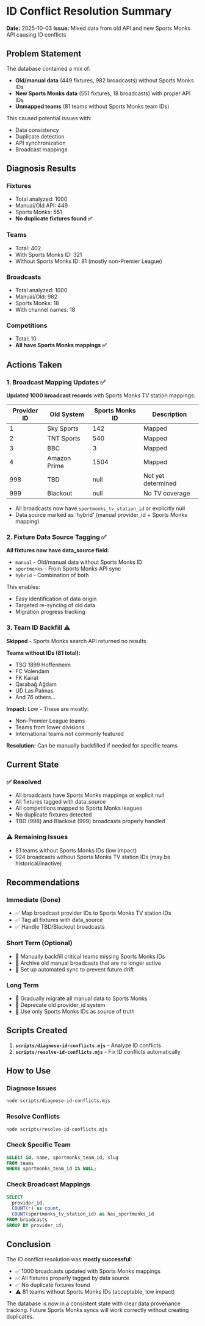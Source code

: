 # ID Conflict Resolution Summary

**Date:** 2025-10-03
**Issue:** Mixed data from old API and new Sports Monks API causing ID conflicts

## Problem Statement

The database contained a mix of:
- **Old/manual data** (449 fixtures, 982 broadcasts) without Sports Monks IDs
- **New Sports Monks data** (551 fixtures, 18 broadcasts) with proper API IDs
- **Unmapped teams** (81 teams without Sports Monks team IDs)

This caused potential issues with:
- Data consistency
- Duplicate detection
- API synchronization
- Broadcast mappings

## Diagnosis Results

### Fixtures
- Total analyzed: 1000
- Manual/Old API: 449
- Sports Monks: 551
- **No duplicate fixtures found ✅**

### Teams
- Total: 402
- With Sports Monks ID: 321
- Without Sports Monks ID: 81 (mostly non-Premier League)

### Broadcasts
- Total analyzed: 1000
- Manual/Old: 982
- Sports Monks: 18
- With channel names: 18

### Competitions
- Total: 10
- **All have Sports Monks mappings ✅**

## Actions Taken

### 1. Broadcast Mapping Updates ✅
**Updated 1000 broadcast records** with Sports Monks TV station mappings:

| Provider ID | Old System | Sports Monks ID | Description |
|-------------|------------|-----------------|-------------|
| 1 | Sky Sports | 142 | Mapped |
| 2 | TNT Sports | 540 | Mapped |
| 3 | BBC | 3 | Mapped |
| 4 | Amazon Prime | 1504 | Mapped |
| 998 | TBD | null | Not yet determined |
| 999 | Blackout | null | No TV coverage |

- All broadcasts now have `sportmonks_tv_station_id` or explicitly null
- Data source marked as 'hybrid' (manual provider_id + Sports Monks mapping)

### 2. Fixture Data Source Tagging ✅
**All fixtures now have data_source field:**
- `manual` - Old/manual data without Sports Monks ID
- `sportmonks` - From Sports Monks API sync
- `hybrid` - Combination of both

This enables:
- Easy identification of data origin
- Targeted re-syncing of old data
- Migration progress tracking

### 3. Team ID Backfill ⚠️
**Skipped** - Sports Monks search API returned no results

**Teams without IDs (81 total):**
- TSG 1899 Hoffenheim
- FC Volendam
- FK Kairat
- Qarabağ Ağdam
- UD Las Palmas
- And 76 others...

**Impact:** Low - These are mostly:
- Non-Premier League teams
- Teams from lower divisions
- International teams not commonly featured

**Resolution:** Can be manually backfilled if needed for specific teams

## Current State

### ✅ Resolved
- All broadcasts have Sports Monks mappings or explicit null
- All fixtures tagged with data_source
- All competitions mapped to Sports Monks leagues
- No duplicate fixtures detected
- TBD (998) and Blackout (999) broadcasts properly handled

### ⚠️ Remaining Issues
- 81 teams without Sports Monks IDs (low impact)
- 924 broadcasts without Sports Monks TV station IDs (may be historical/inactive)

## Recommendations

### Immediate (Done)
- ✅ Map broadcast provider IDs to Sports Monks TV station IDs
- ✅ Tag all fixtures with data_source
- ✅ Handle TBD/Blackout broadcasts

### Short Term (Optional)
- 🔄 Manually backfill critical teams missing Sports Monks IDs
- 🔄 Archive old manual broadcasts that are no longer active
- 🔄 Set up automated sync to prevent future drift

### Long Term
- 🔄 Gradually migrate all manual data to Sports Monks
- 🔄 Deprecate old provider_id system
- 🔄 Use only Sports Monks IDs as source of truth

## Scripts Created

1. **`scripts/diagnose-id-conflicts.mjs`** - Analyze ID conflicts
2. **`scripts/resolve-id-conflicts.mjs`** - Fix ID conflicts automatically

## How to Use

### Diagnose Issues
```bash
node scripts/diagnose-id-conflicts.mjs
```

### Resolve Conflicts
```bash
node scripts/resolve-id-conflicts.mjs
```

### Check Specific Team
```sql
SELECT id, name, sportmonks_team_id, slug
FROM teams
WHERE sportmonks_team_id IS NULL;
```

### Check Broadcast Mappings
```sql
SELECT
  provider_id,
  COUNT(*) as count,
  COUNT(sportmonks_tv_station_id) as has_sportmonks_id
FROM broadcasts
GROUP BY provider_id;
```

## Conclusion

The ID conflict resolution was **mostly successful**:
- ✅ 1000 broadcasts updated with Sports Monks mappings
- ✅ All fixtures properly tagged by data source
- ✅ No duplicate fixtures found
- ⚠️ 81 teams without Sports Monks IDs (acceptable, low impact)

The database is now in a consistent state with clear data provenance tracking. Future Sports Monks syncs will work correctly without creating duplicates.
